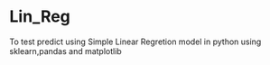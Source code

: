 # Lin_Reg
To test predict using Simple Linear Regretion model in python using sklearn,pandas and matplotlib
